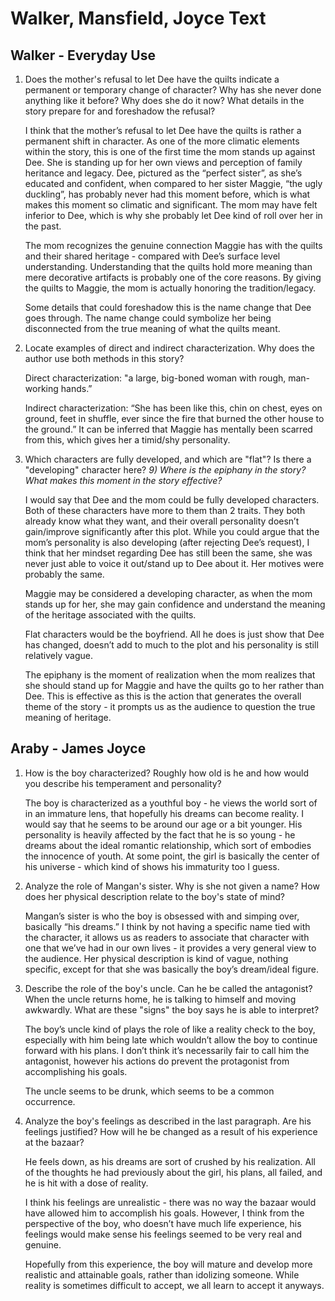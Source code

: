 # Walker, Mansfield, Joyce Text

## Walker - Everyday Use

1. Does the mother's refusal to let Dee have the quilts indicate a permanent or temporary change of character? Why has
   she never done anything like it before? Why does she do it now? What details in the story prepare for and foreshadow
   the refusal?

   I think that the mother’s refusal to let Dee have the quilts is rather a permanent shift in character. As one of the
   more climatic elements within the story, this is one of the first time the mom stands up against Dee. She is standing
   up for her own views and perception of family heritance and legacy. Dee, pictured as the “perfect sister”, as she’s
   educated and confident, when compared to her sister Maggie, “the ugly duckling”, has probably never had this moment
   before, which is what makes this moment so climatic and significant. The mom may have felt inferior to Dee, which is
   why she probably let Dee kind of roll over her in the past.

   The mom recognizes the genuine connection Maggie has with the quilts and their shared heritage - compared with Dee’s
   surface level understanding. Understanding that the quilts hold more meaning than mere decorative artifacts is
   probably one of the core reasons. By giving the quilts to Maggie, the mom is actually honoring the tradition/legacy.

   Some details that could foreshadow this is the name change that Dee goes through. The name change could symbolize her
   being disconnected from the true meaning of what the quilts meant.

2. Locate examples of direct and indirect characterization. Why does the author use both methods in this story?

   Direct characterization: "a large, big-boned woman with rough, man-working hands.”

   Indirect characterization: “She has been like this, chin on chest, eyes on ground, feet in shuffle, ever since the
   fire that burned the other house to the ground.” It can be inferred that Maggie has mentally been scarred from this,
   which gives her a timid/shy personality.

3. Which characters are fully developed, and which are "flat"? Is there a "developing" character here? *9) Where is the
   epiphany in the story? What makes this moment in the story effective?*

   I would say that Dee and the mom could be fully developed characters. Both of these characters have more to them than
   2 traits. They both already know what they want, and their overall personality doesn’t gain/improve significantly
   after this plot. While you could argue that the mom’s personality is also developing (after rejecting Dee’s request),
   I think that her mindset regarding Dee has still been the same, she was never just able to voice it out/stand up to
   Dee about it. Her motives were probably the same.

   Maggie may be considered a developing character, as when the mom stands up for her, she may gain confidence and
   understand the meaning of the heritage associated with the quilts.

   Flat characters would be the boyfriend. All he does is just show that Dee has changed, doesn’t add to much to the
   plot and his personality is still relatively vague.

   The epiphany is the moment of realization when the mom realizes that she should stand up for Maggie and have the
   quilts go to her rather than Dee. This is effective as this is the action that generates the overall theme of the
   story - it prompts us as the audience to question the true meaning of heritage.

## Araby - James Joyce

1. How is the boy characterized? Roughly how old is he and how would you describe his temperament and personality?

   The boy is characterized as a youthful boy - he views the world sort of in an immature lens, that hopefully his
   dreams can become reality. I would say that he seems to be around our age or a bit younger. His personality is
   heavily affected by the fact that he is so young - he dreams about the ideal romantic relationship, which sort of
   embodies the innocence of youth. At some point, the girl is basically the center of his universe - which kind of
   shows his immaturity too I guess.

2. Analyze the role of Mangan's sister. Why is she not given a name? How does her physical description relate to the
   boy's state of mind?

   Mangan’s sister is who the boy is obsessed with and simping over, basically “his dreams.” I think by not having a
   specific name tied with the character, it allows us as readers to associate that character with one that we’ve had in
   our own lives - it provides a very general view to the audience. Her physical description is kind of vague, nothing
   specific, except for that she was basically the boy’s dream/ideal figure.

3. Describe the role of the boy's uncle. Can he be called the antagonist? When the uncle returns home, he is talking to
   himself and moving awkwardly. What are these "signs" the boy says he is able to interpret?

   The boy’s uncle kind of plays the role of like a reality check to the boy, especially with him being late which
   wouldn’t allow the boy to continue forward with his plans. I don’t think it’s necessarily fair to call him the
   antagonist, however his actions do prevent the protagonist from accomplishing his goals.

   The uncle seems to be drunk, which seems to be a common occurrence.

4. Analyze the boy's feelings as described in the last paragraph. Are his feelings justified? How will he be changed as
   a result of his experience at the bazaar?

   He feels down, as his dreams are sort of crushed by his realization. All of the thoughts he had previously about the
   girl, his plans, all failed, and he is hit with a dose of reality.

   I think his feelings are unrealistic - there was no way the bazaar would have allowed him to accomplish his goals.
   However, I think from the perspective of the boy, who doesn’t have much life experience, his feelings would make
   sense his feelings seemed to be very real and genuine.

   Hopefully from this experience, the boy will mature and develop more realistic and attainable goals, rather than
   idolizing someone. While reality is sometimes difficult to accept, we all learn to accept it anyways.
